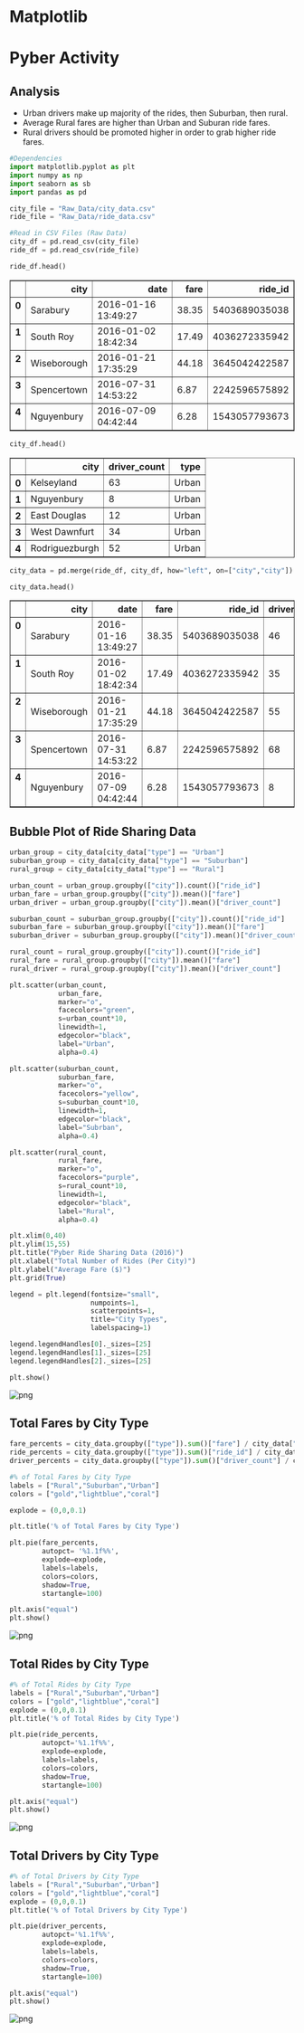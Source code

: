 # Matplotlib
# Pyber Activity

## Analysis
- Urban drivers make up majority of the rides, then Suburban, then rural.
- Average Rural fares are higher than Urban and Suburan ride fares.
- Rural drivers should be promoted higher in order to grab higher ride fares.


```python
#Dependencies
import matplotlib.pyplot as plt
import numpy as np
import seaborn as sb
import pandas as pd
```


```python
city_file = "Raw_Data/city_data.csv"
ride_file = "Raw_Data/ride_data.csv"
```


```python
#Read in CSV Files (Raw Data)
city_df = pd.read_csv(city_file)
ride_df = pd.read_csv(ride_file)
```


```python
ride_df.head()
```




<div>
<style>
    .dataframe thead tr:only-child th {
        text-align: right;
    }

    .dataframe thead th {
        text-align: left;
    }

    .dataframe tbody tr th {
        vertical-align: top;
    }
</style>
<table border="1" class="dataframe">
  <thead>
    <tr style="text-align: right;">
      <th></th>
      <th>city</th>
      <th>date</th>
      <th>fare</th>
      <th>ride_id</th>
    </tr>
  </thead>
  <tbody>
    <tr>
      <th>0</th>
      <td>Sarabury</td>
      <td>2016-01-16 13:49:27</td>
      <td>38.35</td>
      <td>5403689035038</td>
    </tr>
    <tr>
      <th>1</th>
      <td>South Roy</td>
      <td>2016-01-02 18:42:34</td>
      <td>17.49</td>
      <td>4036272335942</td>
    </tr>
    <tr>
      <th>2</th>
      <td>Wiseborough</td>
      <td>2016-01-21 17:35:29</td>
      <td>44.18</td>
      <td>3645042422587</td>
    </tr>
    <tr>
      <th>3</th>
      <td>Spencertown</td>
      <td>2016-07-31 14:53:22</td>
      <td>6.87</td>
      <td>2242596575892</td>
    </tr>
    <tr>
      <th>4</th>
      <td>Nguyenbury</td>
      <td>2016-07-09 04:42:44</td>
      <td>6.28</td>
      <td>1543057793673</td>
    </tr>
  </tbody>
</table>
</div>




```python
city_df.head()
```




<div>
<style>
    .dataframe thead tr:only-child th {
        text-align: right;
    }

    .dataframe thead th {
        text-align: left;
    }

    .dataframe tbody tr th {
        vertical-align: top;
    }
</style>
<table border="1" class="dataframe">
  <thead>
    <tr style="text-align: right;">
      <th></th>
      <th>city</th>
      <th>driver_count</th>
      <th>type</th>
    </tr>
  </thead>
  <tbody>
    <tr>
      <th>0</th>
      <td>Kelseyland</td>
      <td>63</td>
      <td>Urban</td>
    </tr>
    <tr>
      <th>1</th>
      <td>Nguyenbury</td>
      <td>8</td>
      <td>Urban</td>
    </tr>
    <tr>
      <th>2</th>
      <td>East Douglas</td>
      <td>12</td>
      <td>Urban</td>
    </tr>
    <tr>
      <th>3</th>
      <td>West Dawnfurt</td>
      <td>34</td>
      <td>Urban</td>
    </tr>
    <tr>
      <th>4</th>
      <td>Rodriguezburgh</td>
      <td>52</td>
      <td>Urban</td>
    </tr>
  </tbody>
</table>
</div>




```python
city_data = pd.merge(ride_df, city_df, how="left", on=["city","city"])
```


```python
city_data.head()
```




<div>
<style>
    .dataframe thead tr:only-child th {
        text-align: right;
    }

    .dataframe thead th {
        text-align: left;
    }

    .dataframe tbody tr th {
        vertical-align: top;
    }
</style>
<table border="1" class="dataframe">
  <thead>
    <tr style="text-align: right;">
      <th></th>
      <th>city</th>
      <th>date</th>
      <th>fare</th>
      <th>ride_id</th>
      <th>driver_count</th>
      <th>type</th>
    </tr>
  </thead>
  <tbody>
    <tr>
      <th>0</th>
      <td>Sarabury</td>
      <td>2016-01-16 13:49:27</td>
      <td>38.35</td>
      <td>5403689035038</td>
      <td>46</td>
      <td>Urban</td>
    </tr>
    <tr>
      <th>1</th>
      <td>South Roy</td>
      <td>2016-01-02 18:42:34</td>
      <td>17.49</td>
      <td>4036272335942</td>
      <td>35</td>
      <td>Urban</td>
    </tr>
    <tr>
      <th>2</th>
      <td>Wiseborough</td>
      <td>2016-01-21 17:35:29</td>
      <td>44.18</td>
      <td>3645042422587</td>
      <td>55</td>
      <td>Urban</td>
    </tr>
    <tr>
      <th>3</th>
      <td>Spencertown</td>
      <td>2016-07-31 14:53:22</td>
      <td>6.87</td>
      <td>2242596575892</td>
      <td>68</td>
      <td>Urban</td>
    </tr>
    <tr>
      <th>4</th>
      <td>Nguyenbury</td>
      <td>2016-07-09 04:42:44</td>
      <td>6.28</td>
      <td>1543057793673</td>
      <td>8</td>
      <td>Urban</td>
    </tr>
  </tbody>
</table>
</div>



## Bubble Plot of Ride Sharing Data


```python
urban_group = city_data[city_data["type"] == "Urban"]
suburban_group = city_data[city_data["type"] == "Suburban"]
rural_group = city_data[city_data["type"] == "Rural"]
```


```python
urban_count = urban_group.groupby(["city"]).count()["ride_id"]
urban_fare = urban_group.groupby(["city"]).mean()["fare"]
urban_driver = urban_group.groupby(["city"]).mean()["driver_count"]
```


```python
suburban_count = suburban_group.groupby(["city"]).count()["ride_id"]
suburban_fare = suburban_group.groupby(["city"]).mean()["fare"]
suburban_driver = suburban_group.groupby(["city"]).mean()["driver_count"]
```


```python
rural_count = rural_group.groupby(["city"]).count()["ride_id"]
rural_fare = rural_group.groupby(["city"]).mean()["fare"]
rural_driver = rural_group.groupby(["city"]).mean()["driver_count"]
```


```python
plt.scatter(urban_count, 
            urban_fare, 
            marker="o", 
            facecolors="green", 
            s=urban_count*10,
            linewidth=1,
            edgecolor="black",
            label="Urban",
            alpha=0.4)

plt.scatter(suburban_count, 
            suburban_fare, 
            marker="o", 
            facecolors="yellow", 
            s=suburban_count*10,
            linewidth=1,
            edgecolor="black",
            label="Subrban",
            alpha=0.4)

plt.scatter(rural_count, 
            rural_fare, 
            marker="o", 
            facecolors="purple", 
            s=rural_count*10,
            linewidth=1,
            edgecolor="black",
            label="Rural",
            alpha=0.4)

plt.xlim(0,40)
plt.ylim(15,55)
plt.title("Pyber Ride Sharing Data (2016)")
plt.xlabel("Total Number of Rides (Per City)")
plt.ylabel("Average Fare ($)")
plt.grid(True)

legend = plt.legend(fontsize="small", 
                    numpoints=1, 
                    scatterpoints=1, 
                    title="City Types", 
                    labelspacing=1)

legend.legendHandles[0]._sizes=[25]
legend.legendHandles[1]._sizes=[25]
legend.legendHandles[2]._sizes=[25]
```


```python
plt.show()
```


![png](output_15_0.png)


## Total Fares by City Type


```python
fare_percents = city_data.groupby(["type"]).sum()["fare"] / city_data["fare"].sum() * 100
ride_percents = city_data.groupby(["type"]).sum()["ride_id"] / city_data["ride_id"].sum() * 100
driver_percents = city_data.groupby(["type"]).sum()["driver_count"] / city_data["driver_count"].sum() * 100
```


```python
#% of Total Fares by City Type
labels = ["Rural","Suburban","Urban"]
colors = ["gold","lightblue","coral"]

explode = (0,0,0.1)

plt.title('% of Total Fares by City Type')

plt.pie(fare_percents, 
        autopct= '%1.1f%%', 
        explode=explode, 
        labels=labels, 
        colors=colors, 
        shadow=True, 
        startangle=100)

plt.axis("equal")
plt.show()
```


![png](output_18_0.png)


## Total Rides by City Type


```python
#% of Total Rides by City Type
labels = ["Rural","Suburban","Urban"]
colors = ["gold","lightblue","coral"]
explode = (0,0,0.1)
plt.title('% of Total Rides by City Type')

plt.pie(ride_percents, 
        autopct='%1.1f%%',
        explode=explode, 
        labels=labels, 
        colors=colors, 
        shadow=True, 
        startangle=100)

plt.axis("equal")
plt.show()
```


![png](output_20_0.png)


## Total Drivers by City Type


```python
#% of Total Drivers by City Type
labels = ["Rural","Suburban","Urban"]
colors = ["gold","lightblue","coral"]
explode = (0,0,0.1)
plt.title('% of Total Drivers by City Type')

plt.pie(driver_percents, 
        autopct='%1.1f%%',
        explode=explode, 
        labels=labels, 
        colors=colors, 
        shadow=True, 
        startangle=100)

plt.axis("equal")
plt.show()
```


![png](output_22_0.png)

